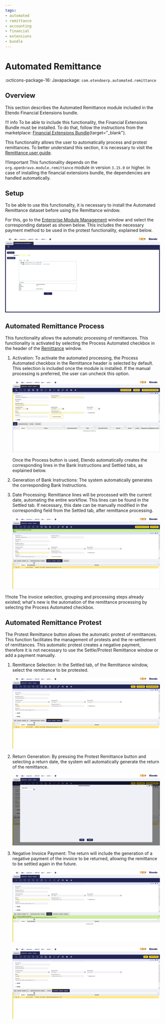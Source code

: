 ```yaml
---
tags:
- automated
- remittance
- accounting
- financial
- extensions
- bundle
---
```


# Automated Remittance

:octicons-package-16: Javapackage: `com.etendoerp.automated.remittance` 

## Overview

This section describes the Automated Remittance module included in the Etendo Financial Extensions bundle.

!!! info
    To be able to include this functionality, the Financial Extensions Bundle must be installed. To do that, follow the instructions from the marketplace: [Financial Extensions Bundle](https://marketplace.etendo.cloud/#/product-details?module=9876ABEF90CC4ABABFC399544AC14558){target="_blank"}.


This functionality allows the user to automatically process and protest remittances. To better understand this section, it is necessary to visit the [Remittance user guide](../../../basic-features/financial-management/receivables-and-payables/transactions.md#remittance).

!!!important
    This functionality depends on the `org.openbravo.module.remittance` module in version `3.15.0` or higher. In case of installing the financial extensions bundle, the dependencies are handled automatically.

## Setup

To be able to use this functionality, it is necessary to install the Automated Remittance dataset before using the Remittance window.

For this, go to the [Enterprise Module Management](../../../../../user-guide/etendo-classic/basic-features/general-setup/enterprise-model.md#enterprise-module-management) window and select the corresponding dataset as shown below. This includes the necessary payment method to be used in the protest functionality, explained below.

![](../../../../../assets/user-guide/etendo-classic/optional-features/bundles/financial-extensions/automated-protest-remittance/Enterprise%20Module%20Management.png)

## Automated Remittance Process

This functionality allows the automatic processing of remittances. This functionality is activated by selecting the Process Automated checkbox in the header of the [Remittance](../../../basic-features/financial-management/receivables-and-payables/transactions.md#remittance) window.


1. Activation: To activate the automated processing, the Process Automated checkbox in the Remittance header is selected by default. This selection is included once the module is installed. If the manual processing is preferred, the user can uncheck this option.

    ![](../../../../../assets/user-guide/etendo-classic/optional-features/bundles/financial-extensions/automated-protest-remittance/process-automated-check.png)

    Once the Process button is used, Etendo automatically creates the corresponding lines in the Bank Instructions and Settled tabs, as explained below.

2. Generation of Bank Instructions: The system automatically generates the corresponding Bank Instructions.

3. Date Processing: Remittance lines will be processed with the current date, automating the entire workflow. This lines can be found in the Settled tab. If necessary, this date can be manually modified in the corresponding field from the Settled tab, after remittance processing.

    ![](../../../../../assets/user-guide/etendo-classic/optional-features/bundles/financial-extensions/automated-protest-remittance/remittance.png)

!!!note
    The invoice selection, grouping and processing steps already existed; what's new is the automation of the remittance processing by selecting the Process Automated checkbox.

## Automated Remittance Protest

The Protest Remittance button allows the automatic protest of remittances. This function facilitates the management of protests and the re-settlement of remittances. This automatic protest creates a negative payment, therefore it is not necessary to use the Settle/Protest Remittance window or add a payment manually.

1. Remittance Selection: In the Settled tab, of the Remittance window, select the remittance to be protested.

    ![](../../../../../assets/user-guide/etendo-classic/optional-features/bundles/financial-extensions/automated-protest-remittance/remittance-selection.png)

2. Return Generation: By pressing the Protest Remittance button and selecting a return date, the system will automatically generate the return of the remittance.

    ![](../../../../../assets/user-guide/etendo-classic/optional-features/bundles/financial-extensions/automated-protest-remittance/protest-generation.png)

3. Negative Invoice Payment: The return will include the generation of a negative payment of the invoice to be returned, allowing the remittance to be settled again in the future.

    ![](../../../../../assets/user-guide/etendo-classic/optional-features/bundles/financial-extensions/automated-protest-remittance/negative-invoice-payment.png)

    ![](../../../../../assets/user-guide/etendo-classic/optional-features/bundles/financial-extensions/automated-protest-remittance/negative.png)